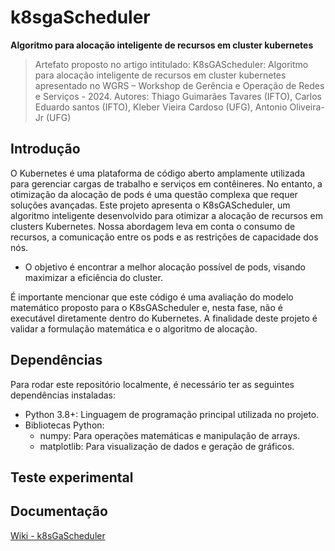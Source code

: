 # k8sgaScheduler
**Algoritmo para alocação inteligente de recursos em cluster kubernetes**

> Artefato proposto no artigo intitulado: K8sGAScheduler: Algoritmo para alocação inteligente de recursos em cluster kubernetes apresentado no WGRS – Workshop de Gerência e Operação de Redes e Serviços - 2024. Autores: Thiago Guimarães Tavares (IFTO), Carlos Eduardo santos (IFTO), Kleber Vieira Cardoso (UFG), Antonio Oliveira-Jr (UFG)

## Introdução

O Kubernetes é uma plataforma de código aberto amplamente utilizada para gerenciar cargas de trabalho e serviços em contêineres. No entanto, a otimização da alocação de pods é uma questão complexa que requer soluções avançadas. Este projeto apresenta o K8sGAScheduler, um algoritmo inteligente desenvolvido para otimizar a alocação de recursos em clusters Kubernetes. Nossa abordagem leva em conta o consumo de recursos, a comunicação entre os pods e as restrições de capacidade dos nós.

- O objetivo é encontrar a melhor alocação possível de pods, visando maximizar a eficiência do cluster.

É importante mencionar que este código é uma avaliação do modelo matemático proposto para o K8sGAScheduler e, nesta fase, não é executável diretamente dentro do Kubernetes. A finalidade deste projeto é validar a formulação matemática e o algoritmo de alocação.

## Dependências

Para rodar este repositório localmente, é necessário ter as seguintes dependências instaladas:

- Python 3.8+: Linguagem de programação principal utilizada no projeto.
- Bibliotecas Python:
  - numpy: Para operações matemáticas e manipulação de arrays.
  - matplotlib: Para visualização de dados e geração de gráficos.

## Teste experimental



## Documentação

[Wiki - k8sGaScheduler](docs/documentacao.md)